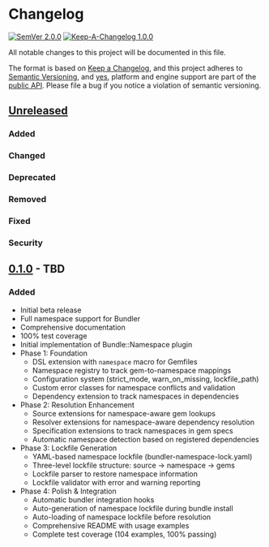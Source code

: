# Changelog

[![SemVer 2.0.0][📌semver-img]][📌semver] [![Keep-A-Changelog 1.0.0][📗keep-changelog-img]][📗keep-changelog]

All notable changes to this project will be documented in this file.

The format is based on [Keep a Changelog][📗keep-changelog],
and this project adheres to [Semantic Versioning](https://semver.org/spec/v2.0.0.html),
and [yes][📌major-versions-not-sacred], platform and engine support are part of the [public API][📌semver-breaking].
Please file a bug if you notice a violation of semantic versioning.

[📌semver]: https://semver.org/spec/v2.0.0.html
[📌semver-img]: https://img.shields.io/badge/semver-2.0.0-FFDD67.svg?style=flat
[📌semver-breaking]: https://github.com/semver/semver/issues/716#issuecomment-869336139
[📌major-versions-not-sacred]: https://tom.preston-werner.com/2022/05/23/major-version-numbers-are-not-sacred.html
[📗keep-changelog]: https://keepachangelog.com/en/1.0.0/
[📗keep-changelog-img]: https://img.shields.io/badge/keep--a--changelog-1.0.0-FFDD67.svg?style=flat

## [Unreleased]

### Added

### Changed

### Deprecated

### Removed

### Fixed

### Security

## [0.1.0] - TBD

### Added

- Initial beta release
- Full namespace support for Bundler
- Comprehensive documentation
- 100% test coverage
- Initial implementation of Bundle::Namespace plugin
- Phase 1: Foundation
  - DSL extension with `namespace` macro for Gemfiles
  - Namespace registry to track gem-to-namespace mappings
  - Configuration system (strict_mode, warn_on_missing, lockfile_path)
  - Custom error classes for namespace conflicts and validation
  - Dependency extension to track namespaces in dependencies
- Phase 2: Resolution Enhancement
  - Source extensions for namespace-aware gem lookups
  - Resolver extensions for namespace-aware dependency resolution
  - Specification extensions to track namespaces in gem specs
  - Automatic namespace detection based on registered dependencies
- Phase 3: Lockfile Generation
  - YAML-based namespace lockfile (bundler-namespace-lock.yaml)
  - Three-level lockfile structure: source → namespace → gems
  - Lockfile parser to restore namespace information
  - Lockfile validator with error and warning reporting
- Phase 4: Polish & Integration
  - Automatic bundler integration hooks
  - Auto-generation of namespace lockfile during bundle install
  - Auto-loading of namespace lockfile before resolution
  - Comprehensive README with usage examples
  - Complete test coverage (104 examples, 100% passing)

[Unreleased]: https://github.com/pboling/bundle-namespace/compare/v0.1.0...HEAD
[0.1.0]: https://github.com/pboling/bundle-namespace/releases/tag/v0.1.0
